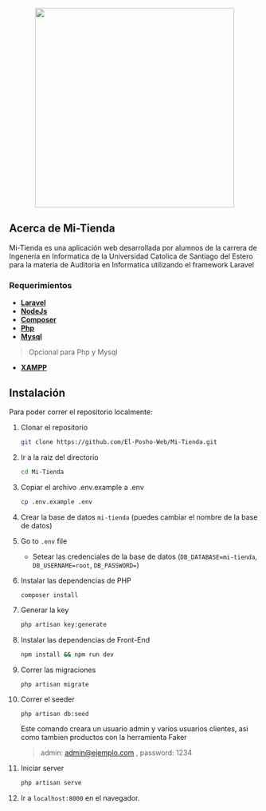 <p align="center"><a href="http://mi-tiendaa.herokuapp.com/mi-tienda" target="_blank"><img src="https://user-images.githubusercontent.com/25357351/174502049-5bedd8ea-fbfe-41ad-85cc-cf03fb16288d.png" width="400"></a></p>

## Acerca de Mi-Tienda

Mi-Tienda es una aplicación web desarrollada por alumnos de la carrera de Ingeneria en Informatica de la Universidad Catolica de Santiago del Estero para la materia de Auditoria en Informatica utilizando el framework Laravel

### Requerimientos

- **[Laravel](https://laravel.com/)**
- **[NodeJs](https://nodejs.org/es/)**
- **[Composer](https://getcomposer.org/)**
- **[Php](https://www.php.net/)**
- **[Mysql](https://www.mysql.com/)**
>Opcional para Php y Mysql
- **[XAMPP](https://www.apachefriends.org/es/index.html)**

## Instalación

Para poder correr el repositorio localmente:
1. Clonar el repositorio
    ```sh
    git clone https://github.com/El-Posho-Web/Mi-Tienda.git
    ```

1. Ir a la raiz del directorio
    ```sh
    cd Mi-Tienda
    ```

1. Copiar el archivo .env.example a .env
    ```sh
    cp .env.example .env
    ```
1. Crear la base de datos `mi-tienda` (puedes cambiar el nombre de la base de datos)

1. Go to `.env` file 
    - Setear las credenciales de la base de datos (`DB_DATABASE=mi-tienda`, `DB_USERNAME=root`, `DB_PASSWORD=`)

1. Instalar las dependencias de PHP 
    ```sh
    composer install
    ```

1. Generar la key 
    ```sh
    php artisan key:generate
    ```

1. Instalar las dependencias de Front-End
    ```sh
    npm install && npm run dev
    ```

1. Correr las migraciones
    ```
    php artisan migrate
    ```
    
1. Correr el seeder
    ```
    php artisan db:seed
    ```
    Este comando creara un usuario admin y varios usuarios clientes, asi como tambien productos con la herramienta Faker
     > admin: admin@ejemplo.com , password: 1234

1. Iniciar server
   
    ```sh
    php artisan serve
    ```  

1. Ir a `localhost:8000` en el navegador.     
